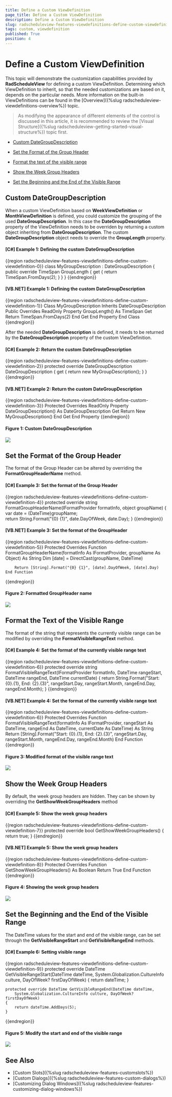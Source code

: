 ```yaml
---
title: Define a Custom ViewDefinition
page_title: Define a Custom ViewDefinition
description: Define a Custom ViewDefinition
slug: radscheduleview-features-viewdefinitions-define-custom-viewdefinition
tags: custom, viewdefinition
published: True
position: 4
---
```


# Define a Custom ViewDefinition

This topic will demonstrate the customization capabilities provided by __RadScheduleView__ for defining a custom ViewDefinition. Determining which ViewDefinition to inherit, so that the needed customizations are based on it, depends on the particular needs. More information on the built-in ViewDefinitions can be found in the [Overview]({%slug radscheduleview-viewdefinitions-overview%}) topic.

>As modifying the appearance of different elements of the control is discussed in this article, it is recommended to review the [Visual Structure]({%slug radscheduleview-getting-started-visual-structure%}) topic first.

* [Custom DateGroupDescription](#custom-dategroupdescription)

* [Set the Format of the Group Header](#set-the-format-of-the-group-header)

* [Format the text of the visible range](#format-the-text-of-the-visible-range)

* [Show the Week Group Headers](#show-the-week-group-headers)

* [Set the Beginning and the End of the Visible Range](#set-the-beginning-and-the-end-of-the-visible-range)

## Custom DateGroupDescription

When a custom ViewDefinition based on __WeekViewDefinition__ or __MonthViewDefinition__ is defined, you could customize the grouping of the used __DateGroupDescription__. In this case the __DateGroupDescription__ property of the ViewDefinition needs to be overriden by returning a  custom object inheriting from __DateGroupDescription__. The custom __DateGroupDescription__ object needs to override the __GroupLength__ property.

#### __[C#] Example 1: Defining the custom DateGroupDescription__
{{region radscheduleview-features-viewdefinitions-define-custom-viewdefinition-0}}
	class MyGroupDescription : DateGroupDescription
	{
	    public override TimeSpan GroupLength
	    {
	        get
	        {
	            return TimeSpan.FromDays(2);
	        }
	    }
	}
{{endregion}}

#### __[VB.NET] Example 1: Defining the custom DateGroupDescription__
{{region radscheduleview-features-viewdefinitions-define-custom-viewdefinition-1}}
	Class MyGroupDescription
	Inherits DateGroupDescription
		Public Overrides ReadOnly Property GroupLength() As TimeSpan
			Get
				Return TimeSpan.FromDays(2)
			End Get
		End Property
	End Class
{{endregion}}

After the needed __DateGroupDescription__ is defined, it needs to be returned by the __DateGroupDescription__ property of the custom ViewDefinition.

#### __[C#] Example 2: Return the custom DateGroupDescription__
{{region radscheduleview-features-viewdefinitions-define-custom-viewdefinition-2}}
	protected override DateGroupDescription DateGroupDescription
	{
		get
		{
			return new MyGroupDescription();
		}
	}
{{endregion}}

#### __[VB.NET] Example 2: Return the custom DateGroupDescription__
{{region radscheduleview-features-viewdefinitions-define-custom-viewdefinition-3}}
		Protected Overrides ReadOnly Property DateGroupDescription() As DateGroupDescription
			Get
				Return New MyGroupDescription()
			End Get
		End Property
{{endregion}}

#### __Figure 1: Custom DateGroupDescription__

![](images/radScheduleView_features_customViewDefinition_01.png)

## Set the Format of the Group Header

The format of the Group Header can be altered by overriding the __FormatGroupHeaderName__ method.

#### __[C#] Example 3: Set the format of the Group Header__
{{region radscheduleview-features-viewdefinitions-define-custom-viewdefinition-4}}
	protected override string FormatGroupHeaderName(IFormatProvider formatInfo, object groupName)
	{
		var date = (DateTime)groupName;	       
		return String.Format("{0} {1}", date.DayOfWeek, date.Day);
	}
{{endregion}}

#### __[VB.NET] Example 3: Set the format of the GroupHeader__
{{region radscheduleview-features-viewdefinitions-define-custom-viewdefinition-5}}
	Protected Overrides Function FormatGroupHeaderName(formatInfo As IFormatProvider, groupName As Object) As String
		Dim [date] = DirectCast(groupName, DateTime)

		Return [String].Format("{0} {1}", [date].DayOfWeek, [date].Day)
	End Function
{{endregion}}

#### __Figure 2: Formatted GroupHeader name__

![](images/radScheduleView_features_customViewDefinition_02.png)

## Format the Text of the Visible Range 

The format of the string that represents the currently visible range can be modified by overriding the __FormatVisibleRangeText__ method. 

#### __[C#] Example 4: Set the format of the currently visible range text__
{{region radscheduleview-features-viewdefinitions-define-custom-viewdefinition-6}}
	protected override string FormatVisibleRangeText(IFormatProvider formatInfo, 
            DateTime rangeStart, DateTime rangeEnd, DateTime currentDate)
	{
		return String.Format("Start: {0}.{1}, End: {2}.{3}", 
			rangeStart.Day, rangeStart.Month, rangeEnd.Day, rangeEnd.Month);
	}
{{endregion}}

#### __[VB.NET] Example 4: Set the format of the currently visible range text__
{{region radscheduleview-features-viewdefinitions-define-custom-viewdefinition-6}}
	Protected Overrides Function FormatVisibleRangeText(formatInfo As IFormatProvider, 
		rangeStart As DateTime, rangeEnd As DateTime, currentDate As DateTime) As String
			Return [String].Format("Start: {0}.{1}, End: {2}.{3}", rangeStart.Day, rangeStart.Month, rangeEnd.Day, rangeEnd.Month)
	End Function
{{endregion}}

#### __Figure 3: Modified format of the visible range text__

![](images/radScheduleView_features_customViewDefinition_03.png)

## Show the Week Group Headers

By default, the week group headers are hidden. They can be shown by overriding the __GetShowWeekGroupHeaders__ method

#### __[C#] Example 5: Show the week group headers__
{{region radscheduleview-features-viewdefinitions-define-custom-viewdefinition-7}}
	protected override bool GetShowWeekGroupHeaders()
	{
		return true;
	}
{{endregion}}

#### __[VB.NET] Example 5: Show the week group headers__
{{region radscheduleview-features-viewdefinitions-define-custom-viewdefinition-8}}
	Protected Overrides Function GetShowWeekGroupHeaders() As Boolean
		Return True
	End Function
{{endregion}}

#### __Figure 4: Showing the week group headers__

![](images/radScheduleView_features_customViewDefinition_04.png)

## Set the Beginning and the End of the Visible Range

The DateTime values for the start and end of the visible range, can be set through the __GetVisibleRangeStart__ and __GetVisibleRangeEnd__ methods.

#### __[C#] Example 6: Setting visible range__
{{region radscheduleview-features-viewdefinitions-define-custom-viewdefinition-9}}
	protected override DateTime GetVisibleRangeStart(DateTime dateTime, 
	System.Globalization.CultureInfo culture, DayOfWeek? firstDayOfWeek)
	{
		return dateTime;
	}

	protected override DateTime GetVisibleRangeEnd(DateTime dateTime, 
		System.Globalization.CultureInfo culture, DayOfWeek? firstDayOfWeek)
	{
		return dateTime.AddDays(5);
	}
{{endregion}}

#### __Figure 5: Modify the start and end of the visible range__

![](images/radScheduleView_features_customViewDefinition_05.png)

## See Also
* [Custom Slots]({%slug radscheduleview-features-customslots%})
* [Custom Dialogs]({%slug radscheduleview-features-custom-dialogs%})
* [Customizing Dialog Windows]({%slug radscheduleview-features-customizing-dialog-windows%})
